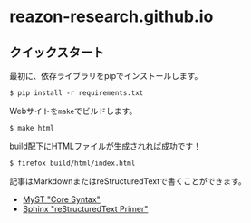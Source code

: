 # reazon-research.github.io

## クイックスタート

最初に、依存ライブラリをpipでインストールします。

```console
$ pip install -r requirements.txt
```

Webサイトを`make`でビルドします。

```console
$ make html
```

build配下にHTMLファイルが生成されれば成功です！

```console
$ firefox build/html/index.html
```

記事はMarkdownまたはreStructuredTextで書くことができます。

* [MyST "Core Syntax"](https://myst-parser.readthedocs.io/en/latest/syntax/syntax.html)
* [Sphinx "reStructuredText Primer"](https://www.sphinx-doc.org/en/master/usage/restructuredtext/basics.html)
